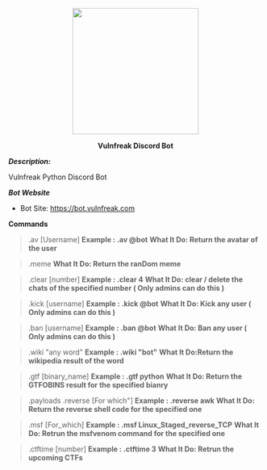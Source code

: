 <p align="center"><img src="https://vulnfreak.com/images/bot.png" width="250"></p>
<p align="center"><strong>Vulnfreak Discord Bot</strong></p>


***Description:***

Vulnfreak Python Discord Bot

***Bot Website***

- Bot Site: https://bot.vulnfreak.com


**Commands**

>.av [Username]
**Example : .av @bot**
**What It Do: Return the avatar of the user**

>.meme
**What It Do: Return the ranDom meme**

>.clear [number]
**Example : .clear 4**
**What It Do: clear / delete the chats of the specified number ( Only admins can do this )**

>.kick [username]
**Example : .kick @bot**
**What It Do: Kick any user ( Only admins can do this )**

>.ban [username]
**Example : .ban @bot**
**What It Do: Ban any user ( Only admins can do this )**

>.wiki "any word"
**Example : .wiki "bot"**
**What It Do:Return the wikipedia result of the word**

>.gtf [binary_name]
**Example : .gtf python**
**What It Do: Return the GTFOBINS result for the specified bianry**

>.payloads 
>.reverse [For which"]
**Example : .reverse awk**
**What It Do: Return the reverse shell code for the specified one**

>.msf [For_which]
**Example : .msf Linux_Staged_reverse_TCP**
**What It Do: Retrun the msfvenom command for the specified one**

>.ctftime [number]
**Example : .ctftime 3**
**What It Do: Retrun the upcoming CTFs**